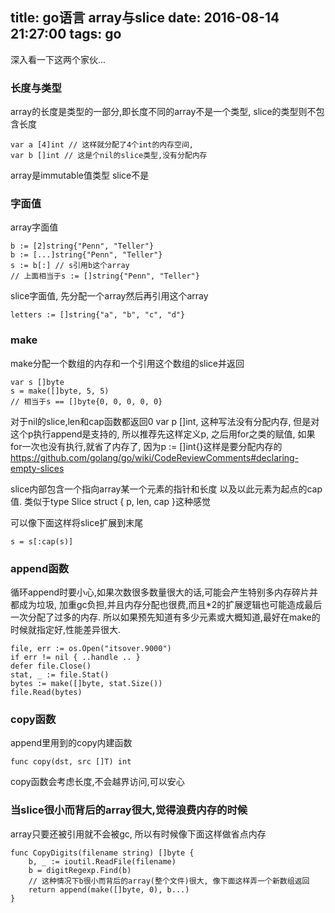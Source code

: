 title: go语言 array与slice
date: 2016-08-14 21:27:00
tags: go
---

深入看一下这两个家伙...

<!--more-->

### 长度与类型
array的长度是类型的一部分,即长度不同的array不是一个类型,
slice的类型则不包含长度

    var a [4]int // 这样就分配了4个int的内存空间,
    var b []int // 这是个nil的slice类型,没有分配内存

array是immutable值类型
slice不是

### 字面值

array字面值

    b := [2]string{"Penn", "Teller"}
    b := [...]string{"Penn", "Teller"}
    s := b[:] // s引用b这个array
    // 上面相当于s := []string{"Penn", "Teller"}

slice字面值, 先分配一个array然后再引用这个array

    letters := []string{"a", "b", "c", "d"}

### make

make分配一个数组的内存和一个引用这个数组的slice并返回

    var s []byte
    s = make([]byte, 5, 5)
    // 相当于s == []byte{0, 0, 0, 0, 0}

对于nil的slice,len和cap函数都返回0
var p []int, 这种写法没有分配内存, 但是对这个p执行append是支持的, 所以推荐先这样定义p, 之后用for之类的赋值,
如果for一次也没有执行,就省了内存了, 因为p := []int{}这样是要分配内存的
https://github.com/golang/go/wiki/CodeReviewComments#declaring-empty-slices

slice内部包含一个指向array某一个元素的指针和长度
以及以此元素为起点的cap值. 类似于type Slice struct { p, len, cap }这种感觉

可以像下面这样将slice扩展到末尾

    s = s[:cap(s)]

### append函数

循环append时要小心,如果次数很多数量很大的话,可能会产生特别多内存碎片并都成为垃圾,
加重gc负担,并且内存分配也很费,而且*2的扩展逻辑也可能造成最后一次分配了过多的内存.
所以如果预先知道有多少元素或大概知道,最好在make的时候就指定好,性能差异很大.

    file, err := os.Open("itsover.9000")
    if err != nil { ..handle .. }
    defer file.Close()
    stat, _ := file.Stat()
    bytes := make([]byte, stat.Size())
    file.Read(bytes)

### copy函数

append里用到的copy内建函数

    func copy(dst, src []T) int

copy函数会考虑长度,不会越界访问,可以安心

### 当slice很小而背后的array很大,觉得浪费内存的时候

array只要还被引用就不会被gc, 所以有时候像下面这样做省点内存

    func CopyDigits(filename string) []byte {
        b, _ := ioutil.ReadFile(filename)
        b = digitRegexp.Find(b)
        // 这种情况下b很小而背后的array(整个文件)很大, 像下面这样弄一个新数组返回
        return append(make([]byte, 0), b...)
    }
